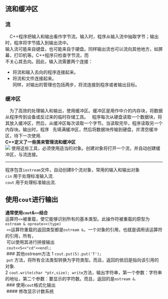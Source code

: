 ## 流和缓冲区
### 流
&ensp;&ensp;C++程序把输入和输出看作字节流。输入时，程序从输入流中抽取字节；输出时，程序将字节插入到输出流中。   
输入流可能来自键盘，也可能来自于硬盘。同样输出流也可以流向其他地方，如屏幕，打印机等。C++程序只检查字节流，而   
不关心其去向。因此，输入流需要两个连接：   
*  将流和输入去向的程序连接起来。   
*  将流和文件连接起来。   
同样，对输出的管理也包括两步，将流连接到程序或者输出目标。   
### 缓冲区
&ensp;&ensp;为了高效的处理输入和输出，使用缓冲区。缓冲区是用作中介的内存块，将数据从程序传到设备或反过来的临时存储工具。   
程序每次从硬盘读取一个数据块，将其放入缓冲区，然后，从缓冲区每次读取一个字节。当读取完毕，程序读取另一个内存块。输出时，程序   
先填满缓冲区，然后将数据块传输到硬盘，并清空缓冲区，待下一次使用.   
**C++定义了一些类来管理流和缓冲区**   
![](https://camo.githubusercontent.com/ea5d0fd9cc2f137f6112b084fbed32d2009aaec6/687474703a2f2f3778726c75392e636f6d312e7a302e676c622e636c6f7564646e2e636f6d2f432b2b5f496e7075744f75747075742e676966)
使用这些工具，必须使用适当的对象。创建对象将打开一个流，并自动创建缓冲区，与流连接。   

-----------------------------
程序包含`iostream`文件，自动创建8个流对象，常用的输入和输出对象   
`cin` 用于处理标准输入流.   
 `cout` 用于处理标准输出流.   
 
 ## 使用`cout`进行输出
 
 **通常使用`cout`&`<<`结合**   
 运算符`<<`被重载，使它能够识别所有的基本类型。此操作符被重载的原型为   
  `ostream & opreate<<(type)`   
  `<<`运算符重载的返回类型都是`ostream &`，一个对象的引用，也就是调用该运算符的引用，所有，   
  可以使用其进行拼接输出   
  `cout<<5<<"cd"<<endl;`   
  ### 其他ostream方法
  1 `cout.put(5).put('T');`   
  `put` 方法，将所有合法类型转换为字符类型。而且，返回的依旧是指向该引用的对象.   
  2 `cout.write(char *ptr,size);`
  `write`方法，输出字符串，第一个参数：字符串的地址，第二个参数：要显示的字符数。而且，返回的是`ostream &`.   
  ### 使用`cout`格式化输出   
  #### 修改显示计数系统
  
 
